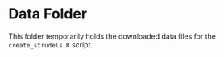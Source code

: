# Data Folder
This folder temporarily holds the downloaded data files for the `create_strudels.R` script. 
